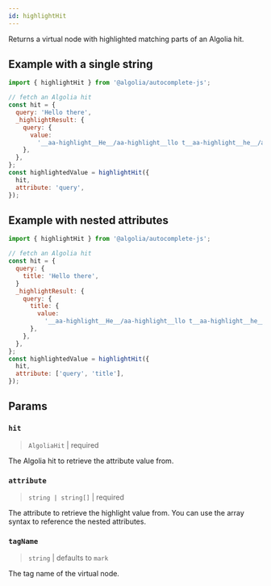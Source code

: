 ```yaml
---
id: highlightHit
---
```


Returns a virtual node with highlighted matching parts of an Algolia hit.

## Example with a single string

```js
import { highlightHit } from '@algolia/autocomplete-js';

// fetch an Algolia hit
const hit = {
  query: 'Hello there',
  _highlightResult: {
    query: {
      value:
        '__aa-highlight__He__/aa-highlight__llo t__aa-highlight__he__/aa-highlight__re',
    },
  },
};
const highlightedValue = highlightHit({
  hit,
  attribute: 'query',
});
```

## Example with nested attributes

```js
import { highlightHit } from '@algolia/autocomplete-js';

// fetch an Algolia hit
const hit = {
  query: {
    title: 'Hello there',
  }
  _highlightResult: {
    query: {
      title: {
        value:
          '__aa-highlight__He__/aa-highlight__llo t__aa-highlight__he__/aa-highlight__re',
      },
    },
  },
};
const highlightedValue = highlightHit({
  hit,
  attribute: ['query', 'title'],
});
```

## Params

### `hit`

> `AlgoliaHit` | required

The Algolia hit to retrieve the attribute value from.

### `attribute`

> `string | string[]` | required

The attribute to retrieve the highlight value from. You can use the array syntax to reference the nested attributes.

### `tagName`

> `string` | defaults to `mark`

The tag name of the virtual node.
